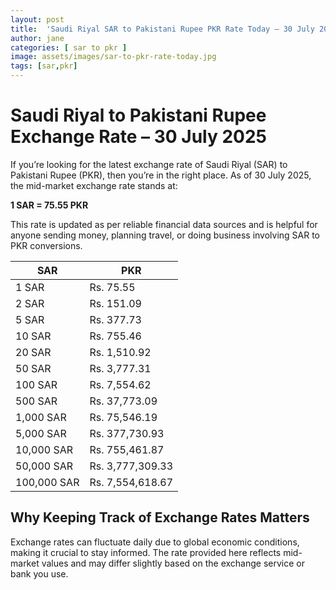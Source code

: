 ```yaml
---
layout: post
title:  'Saudi Riyal SAR to Pakistani Rupee PKR Rate Today – 30 July 2025'
author: jane
categories: [ sar to pkr ]
image: assets/images/sar-to-pkr-rate-today.jpg
tags: [sar,pkr]
---
```


# Saudi Riyal to Pakistani Rupee Exchange Rate – 30 July 2025

If you’re looking for the latest exchange rate of Saudi Riyal (SAR) to Pakistani Rupee (PKR), then you’re in the right place. As of 30 July 2025, the mid-market exchange rate stands at:

**1 SAR = 75.55 PKR**

This rate is updated as per reliable financial data sources and is helpful for anyone sending money, planning travel, or doing business involving SAR to PKR conversions.

| SAR | PKR |
| --- | --- |
| 1 SAR | Rs. 75.55 |
| 2 SAR | Rs. 151.09 |
| 5 SAR | Rs. 377.73 |
| 10 SAR | Rs. 755.46 |
| 20 SAR | Rs. 1,510.92 |
| 50 SAR | Rs. 3,777.31 |
| 100 SAR | Rs. 7,554.62 |
| 500 SAR | Rs. 37,773.09 |
| 1,000 SAR | Rs. 75,546.19 |
| 5,000 SAR | Rs. 377,730.93 |
| 10,000 SAR | Rs. 755,461.87 |
| 50,000 SAR | Rs. 3,777,309.33 |
| 100,000 SAR | Rs. 7,554,618.67 |


## Why Keeping Track of Exchange Rates Matters

Exchange rates can fluctuate daily due to global economic conditions, making it crucial to stay informed. The rate provided here reflects mid-market values and may differ slightly based on the exchange service or bank you use.
